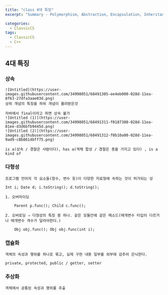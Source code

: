 ```yaml
---
title: "class 4대 특징"
excerpt: "Summary - Polymorphism, Abstraction, Encapsulation, Inheritance"

categories:
  - ClassicCS
tags:
  - ClassicCS
  - C++
---
```


## 4대 특징
### 상속
    ![Untitled](https://user-images.githubusercontent.com/34998051/68491305-ee4eb000-028d-11ea-8f63-27dfa3aae03d.png)
    상위 개념의 특징을 하위 개념이 물려받은것

    자바에서 final이라고 하면 상속 불가
    ![Untitled (1)](https://user-images.githubusercontent.com/34998051/68491311-f0187380-028d-11ea-81ee-d3d6bfb9445d.png)
    ![Untitled (2)](https://user-images.githubusercontent.com/34998051/68491312-f0b10a00-028d-11ea-9ad9-c8b8614bff75.png)

    is a(상속 / 경찰은 사람이다), has a(객체 합성 / 경찰은 총을 가지고 있다) , is a kind of

### 다형성

    프로그램 언어의 각 요소들(함수, 변수 등)이 다양한 자료형에 속하는 것이 허가되는 성

    Int i; Date d; i.toString(); d.toString();

    1. 오버라이딩

        Parent p.func(); Child c.func();

    2. 오버로딩 ⇒ 다형성의 특징 중 하나. 같은 모듈안에 같은 메소드(매개변수 타입이 다르거나 매개변수 개수가 달라야한다.)

        Obj obj.func(); Obj obj.func(int i);

### 캡슐화

    객체의 속성과 행위를 하나로 묶고, 실제 구현 내용 일부를 외부에 감추어 은닉한다.

    private, protected, public / getter, setter

### 추상화

    객체에서 공통된 속성과 행위를 추출
